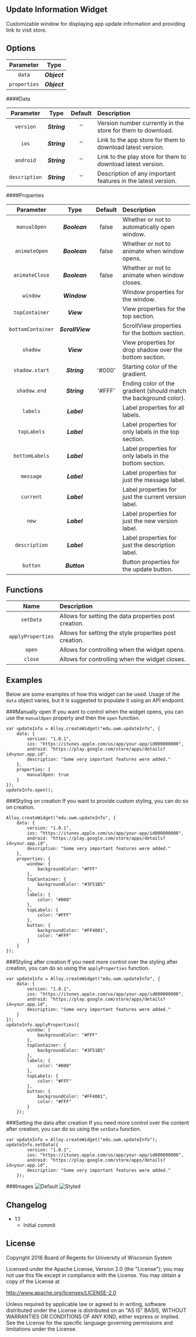 Update Information Widget
-------------------------
Customizable window for displaying app update information and providing link to visit store.

Options
-------

Parameter      | Type          |
:-------------:|:-------------:|
`data`         | ***Object***  |
`properties`   | ***Object***  |

####Data

Parameter     | Type         | Default | Description                                                  |
:------------:|:------------:|:-------:|:-------------------------------------------------------------|
`version`     | ***String*** | ''      | Version number currently in the store for them to download.  |
`ios`         | ***String*** | ''      | Link to the app store for them to download latest version.   |
`android`     | ***String*** | ''      | Link to the play store for them to download latest version.  |
`description` | ***String*** | ''      | Description of any important features in the latest version. |

####Properties

Parameter         | Type             | Default | Description                                                       |
:----------------:|:----------------:|:-------:|:------------------------------------------------------------------|
`manualOpen`      | ***Boolean***    | false   | Whether or not to automatically open window.                      |
`animateOpen`     | ***Boolean***    | false   | Whether or not to animate when window opens.                      |
`animateClose`    | ***Boolean***    | false   | Whether or not to animate when window closes.                     |
`window`          | ***Window***     |         | Window properties for the window.                                 |
`topContainer`    | ***View***       |         | View properties for the top section.                              |
`bottomContainer` | ***ScrollView*** |         | ScrollView properties for the bottom section.                     |
`shadow`          | ***View***       |         | View properties for drop shadow over the bottom section.          |
`shadow.start`    | ***String***     | '#000'  | Starting color of the gradient.                                   |
`shadow.end`      | ***String***     | '#FFF'  | Ending color of the gradient (should match the background color). |
`labels`          | ***Label***      |         | Label properties for all labels.                                  |
`topLabels`       | ***Label***      |         | Label properties for only labels in the top section.              |
`bottomLabels`    | ***Label***      |         | Label properties for only labels in the bottom section.           |
`message`         | ***Label***      |         | Label properties for just the message label.                      |
`current`         | ***Label***      |         | Label properties for just the current version label.              |
`new`             | ***Label***      |         | Label properties for just the new version label.                  |
`description`     | ***Label***      |         | Label properties for just the description label.                  |
`button`          | ***Button***     |         | Button properties for the update button.                          |

Functions
---------

Name              | Description                                            |
:----------------:|:-------------------------------------------------------|
`setData`         | Allows for setting the data properties post creation.  |
`applyProperties` | Allows for setting the style properties post creation. |
`open`            | Allows for controlling when the widget opens.          |
`close`           | Allows for controlling when the widget closes.         |


Examples
--------
Below are some examples of how this widget can be used. 
Usage of the `data` object varies, but it is suggested to populate it using an API endpoint.

###Manually open
If you want to control when the widget opens, you can use the `manualOpen` property and then the `open` function.
```
var updateInfo = Alloy.createWidget("edu.uwm.updateInfo", {
	data: {
		version: "1.0.1",
		ios: "https://itunes.apple.com/us/app/your-app/id000000000",
		android: "https://play.google.com/store/apps/details?id=your.app.id",
		description: "Some very important features were added."
	},
	properties: {
		manualOpen: true
	}
});
updateInfo.open();
```

###Styling on creation
If you want to provide custom styling, you can do so on creation.
```
Alloy.createWidget("edu.uwm.updateInfo", {
	data: {
		version: "1.0.1",
		ios: "https://itunes.apple.com/us/app/your-app/id000000000",
		android: "https://play.google.com/store/apps/details?id=your.app.id",
		description: "Some very important features were added."
	},
	properties: {
		window: {
			backgroundColor: "#FFF"
		},
		topContainer: {
			backgroundColor: "#3F51B5"
		},
		labels: {
			color: "#000"
		},
		topLabels: {
			color: "#FFF"
		},
		button: {
			backgroundColor: "#FF4081",
			color: "#FFF"
		}
	}
});
```

###Styling after creation
If you need more control over the styling after creation, you can do so using the `applyProperties` function.
```
var updateInfo = Alloy.createWidget("edu.uwm.updateInfo", {
	data: {
		version: "1.0.1",
		ios: "https://itunes.apple.com/us/app/your-app/id000000000",
		android: "https://play.google.com/store/apps/details?id=your.app.id",
		description: "Some very important features were added."
	}
});
updateInfo.applyProperties({
		window: {
			backgroundColor: "#FFF"
		},
		topContainer: {
			backgroundColor: "#3F51B5"
		},
		labels: {
			color: "#000"
		},
		topLabels: {
			color: "#FFF"
		},
		button: {
			backgroundColor: "#FF4081",
			color: "#FFF"
		}
	});
```

###Setting the data after creation
If you need more control over the content after creation, you can do so using the `setData` function.
```
var updateInfo = Alloy.createWidget("edu.uwm.updateInfo");
updateInfo.setData({
		version: "1.0.1",
		ios: "https://itunes.apple.com/us/app/your-app/id000000000",
		android: "https://play.google.com/store/apps/details?id=your.app.id",
		description: "Some very important features were added."
	});
```

###Images
![Default](https://github.com/uwm-appbrewery/edu.uwm.updateInfo/blob/master/docs/default.png)
![Styled](https://github.com/uwm-appbrewery/edu.uwm.updateInfo/blob/master/docs/styled.png)

Changelog
---------

* 1.1
	* Initial commit

License
-------

Copyright 2016 Board of Regents for University of Wisconsin System

Licensed under the Apache License, Version 2.0 (the "License");
you may not use this file except in compliance with the License.
You may obtain a copy of the License at

   http://www.apache.org/licenses/LICENSE-2.0

Unless required by applicable law or agreed to in writing, software
distributed under the License is distributed on an "AS IS" BASIS,
WITHOUT WARRANTIES OR CONDITIONS OF ANY KIND, either express or implied.
See the License for the specific language governing permissions and
limitations under the License.